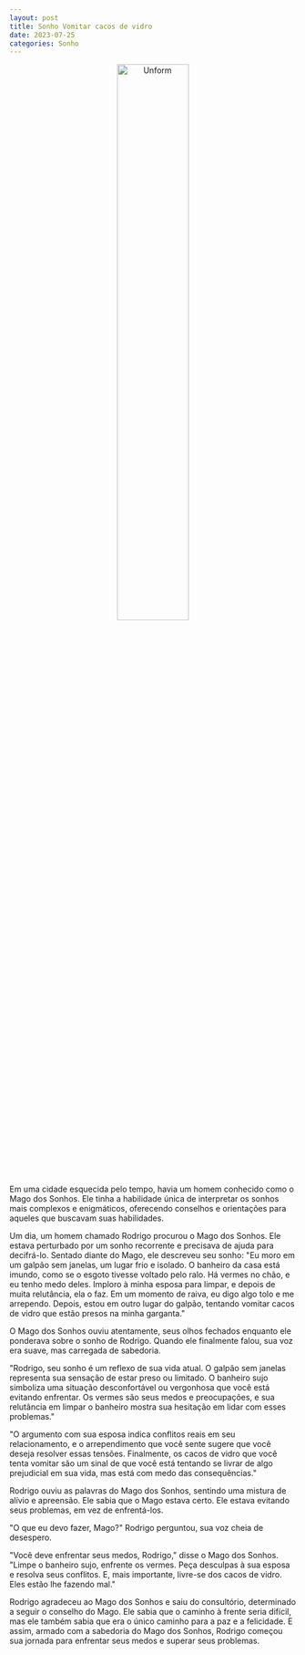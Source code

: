 ```yaml
---
layout: post
title: Sonho Vomitar cacos de vidro
date: 2023-07-25
categories: Sonho
---
```


<p align="center">
<img src="{{ site.baseurl }}/images/2023-07-25-Sonho-vomitar-cacos-de-vidro.png" height="50%" width="50%" alt="Unform" />
</p>

Em uma cidade esquecida pelo tempo, havia um homem conhecido como o Mago dos Sonhos. Ele tinha a habilidade única de interpretar os sonhos mais complexos e enigmáticos, oferecendo conselhos e orientações para aqueles que buscavam suas habilidades.

Um dia, um homem chamado Rodrigo procurou o Mago dos Sonhos. Ele estava perturbado por um sonho recorrente e precisava de ajuda para decifrá-lo. Sentado diante do Mago, ele descreveu seu sonho: "Eu moro em um galpão sem janelas, um lugar frio e isolado. O banheiro da casa está imundo, como se o esgoto tivesse voltado pelo ralo. Há vermes no chão, e eu tenho medo deles. Imploro à minha esposa para limpar, e depois de muita relutância, ela o faz. Em um momento de raiva, eu digo algo tolo e me arrependo. Depois, estou em outro lugar do galpão, tentando vomitar cacos de vidro que estão presos na minha garganta."

O Mago dos Sonhos ouviu atentamente, seus olhos fechados enquanto ele ponderava sobre o sonho de Rodrigo. Quando ele finalmente falou, sua voz era suave, mas carregada de sabedoria.

"Rodrigo, seu sonho é um reflexo de sua vida atual. O galpão sem janelas representa sua sensação de estar preso ou limitado. O banheiro sujo simboliza uma situação desconfortável ou vergonhosa que você está evitando enfrentar. Os vermes são seus medos e preocupações, e sua relutância em limpar o banheiro mostra sua hesitação em lidar com esses problemas."

"O argumento com sua esposa indica conflitos reais em seu relacionamento, e o arrependimento que você sente sugere que você deseja resolver essas tensões. Finalmente, os cacos de vidro que você tenta vomitar são um sinal de que você está tentando se livrar de algo prejudicial em sua vida, mas está com medo das consequências."

Rodrigo ouviu as palavras do Mago dos Sonhos, sentindo uma mistura de alívio e apreensão. Ele sabia que o Mago estava certo. Ele estava evitando seus problemas, em vez de enfrentá-los.

"O que eu devo fazer, Mago?" Rodrigo perguntou, sua voz cheia de desespero.

"Você deve enfrentar seus medos, Rodrigo," disse o Mago dos Sonhos. "Limpe o banheiro sujo, enfrente os vermes. Peça desculpas à sua esposa e resolva seus conflitos. E, mais importante, livre-se dos cacos de vidro. Eles estão lhe fazendo mal."

Rodrigo agradeceu ao Mago dos Sonhos e saiu do consultório, determinado a seguir o conselho do Mago. Ele sabia que o caminho à frente seria difícil, mas ele também sabia que era o único caminho para a paz e a felicidade. E assim, armado com a sabedoria do Mago dos Sonhos, Rodrigo começou sua jornada para enfrentar seus medos e superar seus problemas.